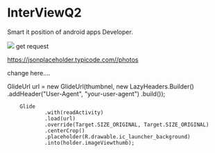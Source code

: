 # InterViewQ2
Smart it position of android apps Developer.


<img src="https://user-images.githubusercontent.com/38391658/111062723-d7008200-84d4-11eb-8984-9a34f7ef772e.png">
get request 

https://jsonplaceholder.typicode.com//photos 

change here....

GlideUrl url = new GlideUrl(thumbnel, new LazyHeaders.Builder()
                .addHeader("User-Agent", "your-user-agent")
                .build());

        Glide
                .with(readActivity)
                .load(url)
                .override(Target.SIZE_ORIGINAL, Target.SIZE_ORIGINAL)
                .centerCrop()
                .placeholder(R.drawable.ic_launcher_background)
                .into(holder.imageViewthumb);
                
                
                
                
                

